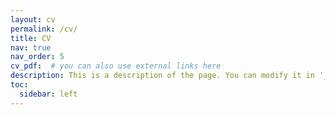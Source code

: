 ```yaml
---
layout: cv
permalink: /cv/
title: CV
nav: true
nav_order: 5
cv_pdf:  # you can also use external links here
description: This is a description of the page. You can modify it in '_pages/cv.md'. You can also change or remove the top pdf download button.
toc:
  sidebar: left
---
```

